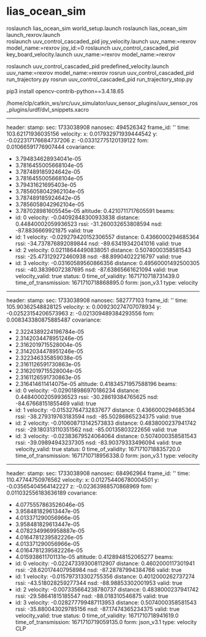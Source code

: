 # lias_ocean_sim
roslaunch lias_ocean_sim world_setup.launch
roslaunch lias_ocean_sim launch_rexrov.launch	
roslaunch uuv_control_cascaded_pid joy_velocity.launch uuv_name:=rexrov model_name:=rexrov joy_id:=0
roslaunch uuv_control_cascaded_pid key_board_velocity.launch uuv_name:=rexrov model_name:=rexrov 


roslaunch uuv_control_cascaded_pid predefined_velocity.launch  uuv_name:=rexrov model_name:=rexrov 
rosrun uuv_control_cascaded_pid run_trajectory.py 
rosrun uuv_control_cascaded_pid run_trajectory_stop.py

pip3 install opencv-contrib-python==3.4.18.65

/home/clp/catkin_ws/src/uuv_simulator/uuv_sensor_plugins/uuv_sensor_ros_plugins/urdf/dvl_snippets.xacro 

---
header:
  stamp:
    sec: 1733038908
    nanosec: 494526342
  frame_id: ''
time: 103.62171936035156
velocity:
  x: 0.017932971939444542
  y: -0.022317176684737206
  z: -0.03312775120139122
fom: 0.01066591776907444
covariance:
- 3.794834628934041e-05
- 3.7816455005668104e-05
- 3.787489185924642e-05
- 3.7816455005668104e-05
- 3.79431621695403e-05
- 3.7856058042962104e-05
- 3.787489185924642e-05
- 3.7856058042962104e-05
- 3.787028981605545e-05
altitude: 0.4210711717605591
beams:
- id: 0
  velocity: -0.04092848300933838
  distance: 0.44840002059936523
  rssi: -31.260032653808594
  nsd: -87.8836669921875
  valid: true
- id: 1
  velocity: -0.029279420152306557
  distance: 0.4366000294685364
  rssi: -34.737876892089844
  nsd: -89.63419342041016
  valid: true
- id: 2
  velocity: 0.02118644490838051
  distance: 0.5074000358581543
  rssi: -25.473129272460938
  nsd: -88.89904022216797
  valid: true
- id: 3
  velocity: -0.03160589560866356
  distance: 0.49560001492500305
  rssi: -40.38396072387695
  nsd: -87.63865661621094
  valid: true
velocity_valid: true
status: 0
time_of_validity: 1671710718731439.0
time_of_transmission: 1671710718868895.0
form: json_v3.1
type: velocity
---


header:
  stamp:
    sec: 1733038908
    nanosec: 582777103
  frame_id: ''
time: 105.90362548828125
velocity:
  x: 0.009230274707078934
  y: -0.02523154206573963
  z: -0.021309489384293556
fom: 0.008343380875885487
covariance:
- 2.3224389224196784e-05
- 2.3142034478951246e-05
- 2.3162019715528004e-05
- 2.3142034478951246e-05
- 2.322346335859038e-05
- 2.3161126591730863e-05
- 2.3162019715528004e-05
- 2.3161126591730863e-05
- 2.316414611414075e-05
altitude: 0.41834571957588196
beams:
- id: 0
  velocity: -0.029018986970186234
  distance: 0.44840002059936523
  rssi: -30.28619384765625
  nsd: -84.67668151855469
  valid: true
- id: 1
  velocity: -0.01532764732837677
  distance: 0.4366000294685364
  rssi: -38.279319763183594
  nsd: -85.50286865234375
  valid: true
- id: 2
  velocity: -0.010608713142573833
  distance: 0.4838000237941742
  rssi: -29.180313110351562
  nsd: -85.00135803222656
  valid: true
- id: 3
  velocity: -0.02383679524064064
  distance: 0.5074000358581543
  rssi: -39.09894943237305
  nsd: -83.90379333496094
  valid: true
velocity_valid: true
status: 0
time_of_validity: 1671710718835720.0
time_of_transmission: 1671710718956338.0
form: json_v3.1
type: velocity


---
header:
  stamp:
    sec: 1733038908
    nanosec: 684962964
  frame_id: ''
time: 110.47744750976562
velocity:
  x: 0.012754406780004501
  y: -0.03565404564142227
  z: -0.02363988570868969
fom: 0.011032556183636189
covariance:
- 4.0775557863526046e-05
- 3.958481829613447e-05
- 4.013371290056966e-05
- 3.958481829613447e-05
- 4.0782349969958887e-05
- 4.0164781239582226e-05
- 4.013371290056966e-05
- 4.0164781239582226e-05
- 4.015938611701131e-05
altitude: 0.4128948152065277
beams:
- id: 0
  velocity: -0.022473393008112907
  distance: 0.4602000117301941
  rssi: -28.620174407958984
  nsd: -87.28787994384766
  valid: true
- id: 1
  velocity: -0.015797313302755356
  distance: 0.4012000262737274
  rssi: -43.518028259277344
  nsd: -88.98853302001953
  valid: true
- id: 2
  velocity: -0.007335664238780737
  distance: 0.4838000237941742
  rssi: -29.58641815185547
  nsd: -88.018310546875
  valid: true
- id: 3
  velocity: -0.028277799487113953
  distance: 0.5074000358581543
  rssi: -35.880043029785156
  nsd: -87.17474365234375
  valid: true
velocity_valid: true
status: 0
time_of_validity: 1671710718941619.0
time_of_transmission: 1671710719059135.0
form: json_v3.1
type: velocity
CLP

